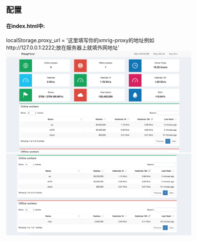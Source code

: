 ## 配置 ##
#### 在index.html中: ####
localStorage.proxy_url = '这里填写你的xmrig-proxy的地址例如http://127.0.0.1:2222;放在服务器上就填外网地址'
<br>
![Image text](https://github.com/cyynf/proxypanel/blob/master/img/image1.png)
![Image text](https://github.com/cyynf/proxypanel/blob/master/img/image2.png)
